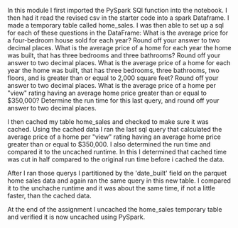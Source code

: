 In this module I first imported the PySpark SQl function into the notebook. I then had it read the revised csv in the starter code into a spark Dataframe.
I made a temporary table called home_sales. 
I was then able to set up a sql for each of these questions in the DataFrame:
  What is the average price for a four-bedroom house sold for each year? Round off your answer to two decimal places.
  What is the average price of a home for each year the home was built, that has three bedrooms and three bathrooms? Round off your answer to two decimal places.
  What is the average price of a home for each year the home was built, that has three bedrooms, three bathrooms, two floors, and is greater than or equal to 2,000 square feet? Round off your answer to two decimal places.
  What is the average price of a home per "view" rating having an average home price greater than or equal to $350,000? 
    Determine the run time for this last query, and round off your answer to two decimal places.

I then cached my table home_sales and checked to make sure it was cached.
Using the cached data I ran the last sql query that calculated the average price of a home per "view" rating having an average home price greater than or equal to $350,000.
I also determined the run time and compared it to the uncached runtime. 
In this I determined that cached time was cut in half compared to the original run time before i cached the data.

After I ran those querys I partitioned by the 'date_built' field on the parquet home sales data and again ran the same query in this new table.
I compared it to the unchache runtime and it was about the same time, if not a little faster, than the cached data.

At the end of the assignment I uncached the home_sales temporary table and verified it is now uncached using PySpark.
